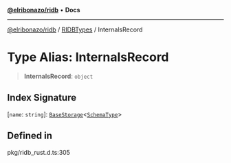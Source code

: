 [**@elribonazo/ridb**](../../../README.md) • **Docs**

***

[@elribonazo/ridb](../../../README.md) / [RIDBTypes](../README.md) / InternalsRecord

# Type Alias: InternalsRecord

> **InternalsRecord**: `object`

## Index Signature

 \[`name`: `string`\]: [`BaseStorage`](../classes/BaseStorage.md)\<[`SchemaType`](SchemaType.md)\>

## Defined in

pkg/ridb\_rust.d.ts:305
